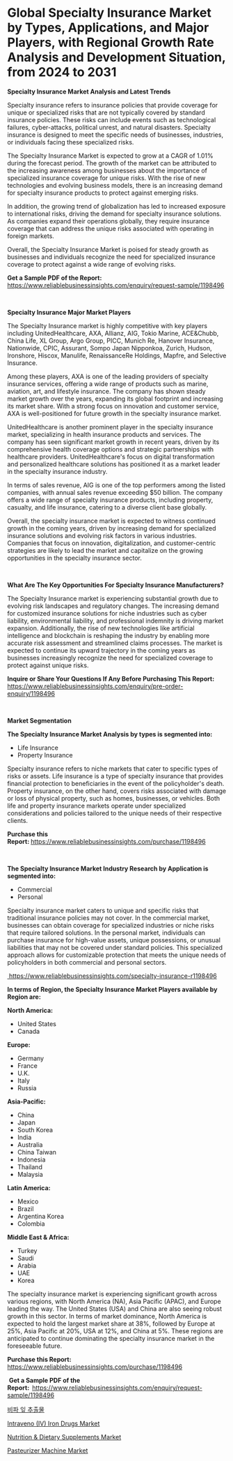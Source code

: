 <p><h1>Global Specialty Insurance Market by Types, Applications, and Major Players, with Regional Growth Rate Analysis and Development Situation, from 2024 to 2031</h1></p><p><strong>Specialty Insurance Market Analysis and Latest Trends</strong></p>
<p><p>Specialty insurance refers to insurance policies that provide coverage for unique or specialized risks that are not typically covered by standard insurance policies. These risks can include events such as technological failures, cyber-attacks, political unrest, and natural disasters. Specialty insurance is designed to meet the specific needs of businesses, industries, or individuals facing these specialized risks.</p><p>The Specialty Insurance Market is expected to grow at a CAGR of 1.01% during the forecast period. The growth of the market can be attributed to the increasing awareness among businesses about the importance of specialized insurance coverage for unique risks. With the rise of new technologies and evolving business models, there is an increasing demand for specialty insurance products to protect against emerging risks.</p><p>In addition, the growing trend of globalization has led to increased exposure to international risks, driving the demand for specialty insurance solutions. As companies expand their operations globally, they require insurance coverage that can address the unique risks associated with operating in foreign markets.</p><p>Overall, the Specialty Insurance Market is poised for steady growth as businesses and individuals recognize the need for specialized insurance coverage to protect against a wide range of evolving risks.</p></p>
<p><strong>Get a Sample PDF of the Report:&nbsp;</strong> <a href="https://www.reliablebusinessinsights.com/enquiry/request-sample/1198496">https://www.reliablebusinessinsights.com/enquiry/request-sample/1198496</a></p>
<p>&nbsp;</p>
<p><strong>Specialty Insurance Major Market Players</strong></p>
<p><p>The Specialty Insurance market is highly competitive with key players including UnitedHealthcare, AXA, Allianz, AIG, Tokio Marine, ACE&Chubb, China Life, XL Group, Argo Group, PICC, Munich Re, Hanover Insurance, Nationwide, CPIC, Assurant, Sompo Japan Nipponkoa, Zurich, Hudson, Ironshore, Hiscox, Manulife, RenaissanceRe Holdings, Mapfre, and Selective Insurance.</p><p>Among these players, AXA is one of the leading providers of specialty insurance services, offering a wide range of products such as marine, aviation, art, and lifestyle insurance. The company has shown steady market growth over the years, expanding its global footprint and increasing its market share. With a strong focus on innovation and customer service, AXA is well-positioned for future growth in the specialty insurance market.</p><p>UnitedHealthcare is another prominent player in the specialty insurance market, specializing in health insurance products and services. The company has seen significant market growth in recent years, driven by its comprehensive health coverage options and strategic partnerships with healthcare providers. UnitedHealthcare's focus on digital transformation and personalized healthcare solutions has positioned it as a market leader in the specialty insurance industry.</p><p>In terms of sales revenue, AIG is one of the top performers among the listed companies, with annual sales revenue exceeding $50 billion. The company offers a wide range of specialty insurance products, including property, casualty, and life insurance, catering to a diverse client base globally.</p><p>Overall, the specialty insurance market is expected to witness continued growth in the coming years, driven by increasing demand for specialized insurance solutions and evolving risk factors in various industries. Companies that focus on innovation, digitalization, and customer-centric strategies are likely to lead the market and capitalize on the growing opportunities in the specialty insurance sector.</p></p>
<p>&nbsp;</p>
<p><strong>What Are The Key Opportunities For Specialty Insurance Manufacturers?</strong></p>
<p><p>The Specialty Insurance market is experiencing substantial growth due to evolving risk landscapes and regulatory changes. The increasing demand for customized insurance solutions for niche industries such as cyber liability, environmental liability, and professional indemnity is driving market expansion. Additionally, the rise of new technologies like artificial intelligence and blockchain is reshaping the industry by enabling more accurate risk assessment and streamlined claims processes. The market is expected to continue its upward trajectory in the coming years as businesses increasingly recognize the need for specialized coverage to protect against unique risks.</p></p>
<p><strong>Inquire or Share Your Questions If Any Before Purchasing This Report:</strong> <a href="https://www.reliablebusinessinsights.com/enquiry/pre-order-enquiry/1198496">https://www.reliablebusinessinsights.com/enquiry/pre-order-enquiry/1198496</a></p>
<p>&nbsp;</p>
<p><strong>Market Segmentation</strong></p>
<p><strong>The Specialty Insurance Market Analysis by types is segmented into:</strong></p>
<p><ul><li>Life Insurance</li><li>Property Insurance</li></ul></p>
<p><p>Specialty insurance refers to niche markets that cater to specific types of risks or assets. Life insurance is a type of specialty insurance that provides financial protection to beneficiaries in the event of the policyholder's death. Property insurance, on the other hand, covers risks associated with damage or loss of physical property, such as homes, businesses, or vehicles. Both life and property insurance markets operate under specialized considerations and policies tailored to the unique needs of their respective clients.</p></p>
<p><strong>Purchase this Report:&nbsp;</strong><a href="https://www.reliablebusinessinsights.com/purchase/1198496">https://www.reliablebusinessinsights.com/purchase/1198496</a></p>
<p>&nbsp;</p>
<p><strong>The Specialty Insurance Market Industry Research by Application is segmented into:</strong></p>
<p><ul><li>Commercial</li><li>Personal</li></ul></p>
<p><p>Specialty insurance market caters to unique and specific risks that traditional insurance policies may not cover. In the commercial market, businesses can obtain coverage for specialized industries or niche risks that require tailored solutions. In the personal market, individuals can purchase insurance for high-value assets, unique possessions, or unusual liabilities that may not be covered under standard policies. This specialized approach allows for customizable protection that meets the unique needs of policyholders in both commercial and personal sectors.</p></p>
<p><a href="https://www.reliablebusinessinsights.com/specialty-insurance-r1198496">&nbsp;https://www.reliablebusinessinsights.com/specialty-insurance-r1198496</a></p>
<p><strong>In terms of Region, the Specialty Insurance Market Players available by Region are:</strong></p>
<p>
    <p> <strong> North America: </strong>
        <ul>
            <li>United States</li>
            <li>Canada</li>
        </ul>
        </p> 
    <p> <strong> Europe: </strong>
        <ul>
            <li>Germany</li>
            <li>France</li>
            <li>U.K.</li>
            <li>Italy</li>
            <li>Russia</li>
        </ul>
        </p> 
    <p> <strong> Asia-Pacific: </strong>
        <ul>
            <li>China</li>
            <li>Japan</li>
            <li>South Korea</li>
            <li>India</li>
            <li>Australia</li>
            <li>China Taiwan</li>
            <li>Indonesia</li>
            <li>Thailand</li>
            <li>Malaysia</li>
        </ul>
        </p> 
    <p> <strong> Latin America: </strong>
        <ul>
            <li>Mexico</li>
            <li>Brazil</li>
            <li>Argentina Korea</li>
            <li>Colombia</li>
        </ul>
        </p> 
    <p> <strong> Middle East & Africa: </strong>
        <ul>
            <li>Turkey</li>
            <li>Saudi</li>
            <li>Arabia</li>
            <li>UAE</li>
            <li>Korea</li>
        </ul>
    </p>
    </p>
<p><p>The specialty insurance market is experiencing significant growth across various regions, with North America (NA), Asia Pacific (APAC), and Europe leading the way. The United States (USA) and China are also seeing robust growth in this sector. In terms of market dominance, North America is expected to hold the largest market share at 38%, followed by Europe at 25%, Asia Pacific at 20%, USA at 12%, and China at 5%. These regions are anticipated to continue dominating the specialty insurance market in the foreseeable future.</p></p>
<p><strong>Purchase this Report: </strong><a href="https://www.reliablebusinessinsights.com/purchase/1198496">https://www.reliablebusinessinsights.com/purchase/1198496</a></p>
<p>&nbsp;<strong>Get a Sample PDF of the Report:&nbsp;&nbsp;</strong><a href="https://www.reliablebusinessinsights.com/enquiry/request-sample/1198496">https://www.reliablebusinessinsights.com/enquiry/request-sample/1198496</a></p>
<p><strong></strong></p>
<p><p><a href="https://medium.com/@dewayneber2023/2024%EB%85%84%EB%B6%80%ED%84%B0-2031%EB%85%84%EA%B9%8C%EC%A7%80%EC%9D%98-%EB%86%8D%ED%99%94%EB%A1%9C-%EC%9E%8E-%EC%B6%94%EC%B6%9C%EB%AC%BC-%EC%8B%9C%EC%9E%A5-%EC%A0%90%EC%9C%A0%EC%9C%A8-%EB%B0%8F-%EA%B2%BD%EC%9F%81-%ED%99%98%EA%B2%BD%EC%97%90-%EB%8C%80%ED%95%9C-%EC%9D%B8%EC%82%AC%EC%9D%B4%ED%8A%B8-dd6eefa244fe">비파 잎 추출물</a></p><p><a href="https://github.com/mabenkhyari11/Market-Research-Report-List-2/blob/main/intraveno-iv-iron-drugs-market.md">Intraveno (IV) Iron Drugs Market</a></p><p><a href="https://github.com/FrankHernanXXfnf/Market-Research-Report-List-1/blob/main/nutrition-dietary-supplements-market.md">Nutrition & Dietary Supplements Market</a></p><p><a href="https://medium.com/@gyuj5h/pasteurizer-machine-market-emerging-trends-and-future-prospects-for-period-from-2024-to-2031-32a1319954c6">Pasteurizer Machine Market</a></p></p>